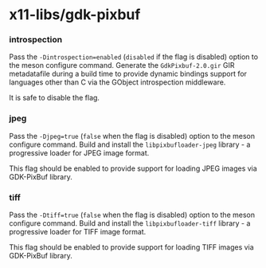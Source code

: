 # x11-libs/gdk-pixbuf

### introspection
Pass the `-Dintrospection=enabled` (`disabled` if the flag is disabled) option to the meson configure command. Generate the `GdkPixbuf-2.0.gir` GIR metadatafile during a build time to provide dynamic bindings support for languages other than C via the GObject introspection middleware.

It is safe to disable the flag.

### jpeg
Pass the `-Djpeg=true` (`false` when the flag is disabled) option to the meson configure command. Build and install the `libpixbufloader-jpeg` library - a progressive loader for JPEG image format.

This flag should be enabled to provide support for loading JPEG images via GDK-PixBuf library.

### tiff
Pass the `-Dtiff=true` (`false` when the flag is disabled) option to the meson configure command. Build and install the `libpixbufloader-tiff` library - a progressive loader for TIFF image format.

This flag should be enabled to provide support for loading TIFF images via GDK-PixBuf library.
